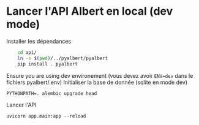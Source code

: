 # Lancer l'API Albert en local (dev mode)

Installer les dépendances

```bash
    cd api/
    ln -s $(pwd)/../pyalbert/pyalbert
    pip install . pyalbert
```

Ensure you are using dev environement (vous devez avoir `ENV=dev` dans le fichiers pyalbert/.env)
Initialiser la base de donnée (sqlite en mode dev)

    PYTHONPATH=. alembic upgrade head


Lancer l'API

    uvicorn app.main:app --reload


